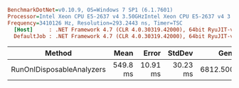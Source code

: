 ``` ini

BenchmarkDotNet=v0.10.9, OS=Windows 7 SP1 (6.1.7601)
Processor=Intel Xeon CPU E5-2637 v4 3.50GHzIntel Xeon CPU E5-2637 v4 3.50GHz, ProcessorCount=16
Frequency=3410126 Hz, Resolution=293.2443 ns, Timer=TSC
  [Host]     : .NET Framework 4.7 (CLR 4.0.30319.42000), 64bit RyuJIT-v4.7.2114.0
  DefaultJob : .NET Framework 4.7 (CLR 4.0.30319.42000), 64bit RyuJIT-v4.7.2114.0


```
 |                    Method |     Mean |    Error |   StdDev |     Gen 0 |    Gen 1 | Allocated |
 |-------------------------- |---------:|---------:|---------:|----------:|---------:|----------:|
 | RunOnIDisposableAnalyzers | 549.8 ms | 10.91 ms | 30.23 ms | 6812.5000 | 312.5000 |  41.14 MB |
